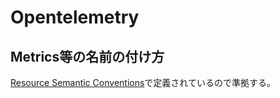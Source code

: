 # Opentelemetry

## Metrics等の名前の付け方

[Resource Semantic Conventions](https://opentelemetry.io/docs/reference/specification/resource/semantic_conventions/)で定義されているので準拠する。